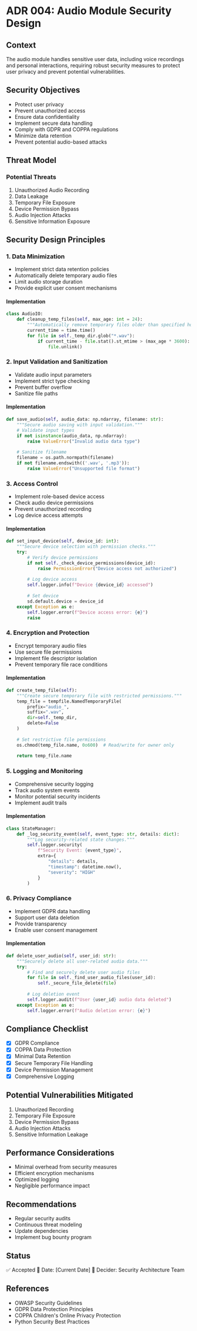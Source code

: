 # ADR 004: Audio Module Security Design

## Context
The audio module handles sensitive user data, including voice recordings and personal interactions, requiring robust security measures to protect user privacy and prevent potential vulnerabilities.

## Security Objectives
- Protect user privacy
- Prevent unauthorized access
- Ensure data confidentiality
- Implement secure data handling
- Comply with GDPR and COPPA regulations
- Minimize data retention
- Prevent potential audio-based attacks

## Threat Model

### Potential Threats
1. Unauthorized Audio Recording
2. Data Leakage
3. Temporary File Exposure
4. Device Permission Bypass
5. Audio Injection Attacks
6. Sensitive Information Exposure

## Security Design Principles

### 1. Data Minimization
- Implement strict data retention policies
- Automatically delete temporary audio files
- Limit audio storage duration
- Provide explicit user consent mechanisms

#### Implementation
```python
class AudioIO:
    def cleanup_temp_files(self, max_age: int = 24):
        """Automatically remove temporary files older than specified hours."""
        current_time = time.time()
        for file in self._temp_dir.glob("*.wav"):
            if current_time - file.stat().st_mtime > (max_age * 3600):
                file.unlink()
```

### 2. Input Validation and Sanitization
- Validate audio input parameters
- Implement strict type checking
- Prevent buffer overflow
- Sanitize file paths

#### Implementation
```python
def save_audio(self, audio_data: np.ndarray, filename: str):
    """Secure audio saving with input validation."""
    # Validate input types
    if not isinstance(audio_data, np.ndarray):
        raise ValueError("Invalid audio data type")
    
    # Sanitize filename
    filename = os.path.normpath(filename)
    if not filename.endswith(('.wav', '.mp3')):
        raise ValueError("Unsupported file format")
```

### 3. Access Control
- Implement role-based device access
- Check audio device permissions
- Prevent unauthorized recording
- Log device access attempts

#### Implementation
```python
def set_input_device(self, device_id: int):
    """Secure device selection with permission checks."""
    try:
        # Verify device permissions
        if not self._check_device_permissions(device_id):
            raise PermissionError("Device access not authorized")
        
        # Log device access
        self.logger.info(f"Device {device_id} accessed")
        
        # Set device
        sd.default.device = device_id
    except Exception as e:
        self.logger.error(f"Device access error: {e}")
        raise
```

### 4. Encryption and Protection
- Encrypt temporary audio files
- Use secure file permissions
- Implement file descriptor isolation
- Prevent temporary file race conditions

#### Implementation
```python
def create_temp_file(self):
    """Create secure temporary file with restricted permissions."""
    temp_file = tempfile.NamedTemporaryFile(
        prefix="audio_",
        suffix=".wav",
        dir=self._temp_dir,
        delete=False
    )
    
    # Set restrictive file permissions
    os.chmod(temp_file.name, 0o600)  # Read/write for owner only
    
    return temp_file.name
```

### 5. Logging and Monitoring
- Comprehensive security logging
- Track audio system events
- Monitor potential security incidents
- Implement audit trails

#### Implementation
```python
class StateManager:
    def _log_security_event(self, event_type: str, details: dict):
        """Log security-related state changes."""
        self.logger.security(
            f"Security Event: {event_type}",
            extra={
                "details": details,
                "timestamp": datetime.now(),
                "severity": "HIGH"
            }
        )
```

### 6. Privacy Compliance
- Implement GDPR data handling
- Support user data deletion
- Provide transparency
- Enable user consent management

#### Implementation
```python
def delete_user_audio(self, user_id: str):
    """Securely delete all user-related audio data."""
    try:
        # Find and securely delete user audio files
        for file in self._find_user_audio_files(user_id):
            self._secure_file_delete(file)
        
        # Log deletion event
        self.logger.audit(f"User {user_id} audio data deleted")
    except Exception as e:
        self.logger.error(f"Audio deletion error: {e}")
```

## Compliance Checklist
- [x] GDPR Compliance
- [x] COPPA Data Protection
- [x] Minimal Data Retention
- [x] Secure Temporary File Handling
- [x] Device Permission Management
- [x] Comprehensive Logging

## Potential Vulnerabilities Mitigated
1. Unauthorized Recording
2. Temporary File Exposure
3. Device Permission Bypass
4. Audio Injection Attacks
5. Sensitive Information Leakage

## Performance Considerations
- Minimal overhead from security measures
- Efficient encryption mechanisms
- Optimized logging
- Negligible performance impact

## Recommendations
- Regular security audits
- Continuous threat modeling
- Update dependencies
- Implement bug bounty program

## Status
✅ Accepted
📅 Date: [Current Date]
👤 Decider: Security Architecture Team

## References
- OWASP Security Guidelines
- GDPR Data Protection Principles
- COPPA Children's Online Privacy Protection
- Python Security Best Practices

